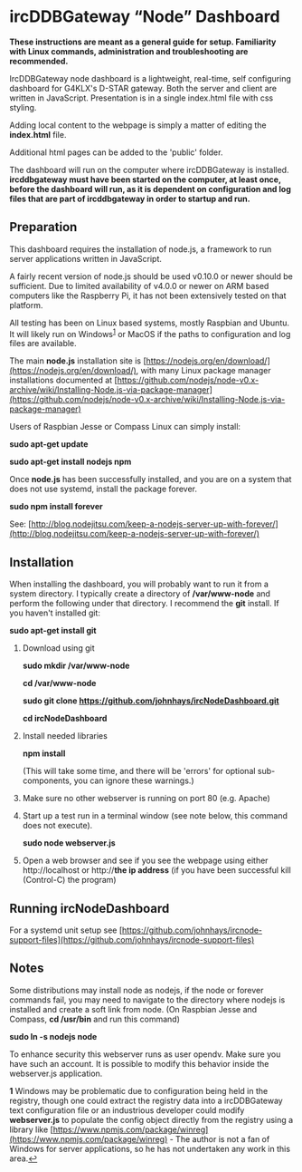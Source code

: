 ircDDBGateway “Node” Dashboard
==============================

**These instructions are meant as a general guide for setup. Familiarity with Linux commands, administration and troubleshooting are recommended.**

IrcDDBGateway node dashboard is a lightweight, real-time, self configuring dashboard for G4KLX's D-STAR gateway. Both the server and client are written in JavaScript.
Presentation is in a single index.html file with css styling.

Adding local content to the webpage is simply a matter of editing the **index.html** file.

Additional html pages can be added to the 'public' folder.

The dashboard will run on the computer where ircDDBGateway is installed.  **ircddbgateway must have been started on the computer, at least once, before the dashboard will run, as it is dependent on configuration and log files that are part of ircddbgateway in order to startup and run.**

Preparation
-----------

This dashboard requires the installation of node.js, a framework to run server applications written in JavaScript.

A fairly recent version of node.js should be used v0.10.0 or newer should be sufficient. Due to limited availability of v4.0.0 or newer on ARM based computers like the Raspberry Pi, it has not been extensively tested on that platform.

All testing has been on Linux based systems, mostly Raspbian and Ubuntu. It will likely run on Windows<sup id="a1">[1](#foot1)</sup> or MacOS if the paths to configuration and log files are available.

The main **node.js** installation site is [https://nodejs.org/en/download/](https://nodejs.org/en/download/), with many Linux package manager installations documented at [https://github.com/nodejs/node-v0.x-archive/wiki/Installing-Node.js-via-package-manager](https://github.com/nodejs/node-v0.x-archive/wiki/Installing-Node.js-via-package-manager)

Users of Raspbian Jesse or Compass Linux can simply install:

**sudo apt-get update**

**sudo apt-get install nodejs npm**

Once **node.js** has been successfully installed, and you are on a system that does not use systemd, install the package forever.  

**sudo npm install forever**

See: [http://blog.nodejitsu.com/keep-a-nodejs-server-up-with-forever/](http://blog.nodejitsu.com/keep-a-nodejs-server-up-with-forever/)


Installation
------------

When installing the dashboard, you will probably want to run it from a system directory.  I typically create a directory of **/var/www-node** and perform the following under that directory.  I recommend the **git** install. If you haven't installed git:

**sudo apt-get install git**

1.  Download using git 
    
    **sudo mkdir /var/www-node**

    **cd /var/www-node**
    
    **sudo git clone https://github.com/johnhays/ircNodeDashboard.git**
        
    **cd ircNodeDashboard**

2.  Install needed libraries
    
    **npm install**

    (This will take some time, and there will be 'errors' for optional sub-components, you can ignore these warnings.)

3.  Make sure no other webserver is running on port 80 (e.g. Apache)

4.  Start up a test run in a terminal window (see note below, this command does not execute).
    
    **sudo node webserver.js**
    
5.  Open a web browser and see if you see the webpage using either http://localhost or http://**the ip address** (if you have been successful kill (Control-C) the program)


Running ircNodeDashboard
------------------------

For a systemd unit setup see [https://github.com/johnhays/ircnode-support-files](https://github.com/johnhays/ircnode-support-files)

Notes
-----

Some distributions may install node as nodejs, if the node or forever commands fail, you may need to navigate to the directory where nodejs is installed and create a soft link from node. (On Raspbian Jesse and Compass, **cd /usr/bin** and run this command)

**sudo ln -s nodejs node**

To enhance security this webserver runs as user opendv. Make sure you have such an account. It is possible to modify this behavior inside the webserver.js application.

<b id='foot1'>1</b> Windows may be problematic due to configuration being held in the registry, though one could extract the registry data into a ircDDBGateway text configuration file or an industrious developer could modify **webserver.js** to populate the config object directly from the registry using a library like [https://www.npmjs.com/package/winreg](https://www.npmjs.com/package/winreg) - The author is not a fan of Windows for server applications, so he has not undertaken any work in this area.[↩](#a1)
